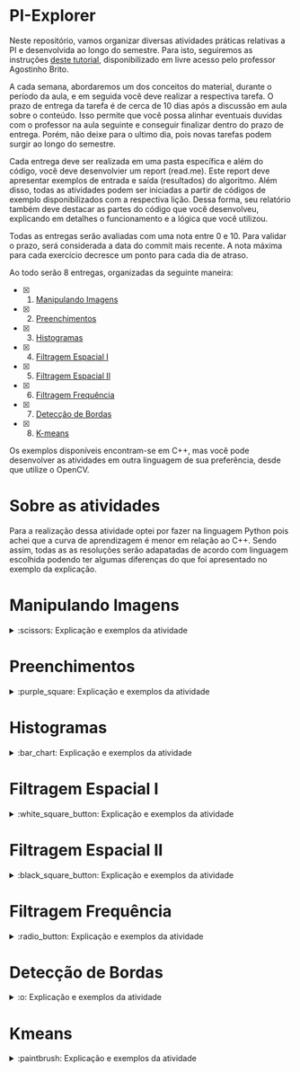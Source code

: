 # PI-Explorer

Neste repositório, vamos organizar diversas atividades práticas relativas a PI e desenvolvida ao longo do semestre. Para isto, seguiremos as instruções [deste tutorial](https://agostinhobritojr.github.io/tutorial/pdi/), disponibilizado em livre acesso pelo professor Agostinho Brito.

A cada semana, abordaremos um dos conceitos do material,  durante o período da aula, e em seguida você deve realizar a respectiva tarefa. O prazo de entrega da tarefa é de cerca de 10 dias após a discussão em aula sobre o conteúdo. Isso permite que você possa alinhar eventuais duvidas com o professor na aula seguinte e conseguir finalizar dentro do prazo de entrega. Porém, não deixe para o ultimo dia, pois novas tarefas podem surgir ao longo do semestre.

Cada entrega deve ser realizada em uma pasta específica e além do código, você deve desenvolvier um report (read.me). Este report deve apresentar exemplos de entrada e saída (resultados) do algoritmo. Além disso, todas as atividades podem ser iniciadas a partir de códigos de exemplo disponibilizados com a respectiva lição. Dessa forma, seu relatório também deve destacar as partes do código que você desenvolveu, explicando em detalhes o funcionamento e a lógica que você utilizou.

Todas as entregas serão avaliadas com uma nota entre 0 e 10. Para validar o prazo, será considerada a data do commit mais recente. A nota máxima para cada exercício decresce um ponto para cada dia de atraso.

Ao todo serão 8 entregas, organizadas da seguinte maneira:

- [x] 1. [Manipulando Imagens](#manipulando-imagens)
- [x] 2. [Preenchimentos](#preenchimentos)
- [x] 3. [Histogramas](#histogramas)
- [x] 4. [Filtragem Espacial I](#filtragem-espacial-i)
- [x] 5. [Filtragem Espacial II](#filtragem-espacial-ii)
- [x] 6. [Filtragem Frequência](#filtragem-frequência)
- [x] 7. [Detecção de Bordas](#detecção-de-bordas)
- [x] 8. [K-means](#kmeans)

Os exemplos disponíveis encontram-se em C++, mas você pode desenvolver as atividades em outra linguagem de sua preferência, desde que utilize o OpenCV. 

# Sobre as atividades
Para a realização dessa atividade optei por fazer na linguagem Python pois achei que a curva de aprendizagem é menor em relação ao C++. Sendo assim, todas as as resoluções serão adapatadas de acordo com  linguagem escolhida podendo ter algumas diferenças do que foi apresentado no exemplo da explicação.

Manipulando Imagens
=================

<details>
  <summary>:scissors: Explicação e exemplos da atividade</summary><br />  
  
  Nessa atividade, há três exercícios: <b>pixels</b>, <b>regions</b> e <b>changeregions</b>
  
  1. No [Exemplo Pixels](ManipulandoImagens/pixels.py) é a atividade exemplo para aprender como resolver a atividade, alguns comandos foram adaptados de acordo com a linguagem Python.

  ---
  
  2. No [Exerecício de Regiões](ManipulandoImagens/regions.py) nesse exercício utilizei uma imagem pessoal da minha gata Haru, mas a imagem era muito grande, então criei a função `reduzir_imagem` apenas para reduzir o tamanho da imagem apresentada para poder ser visualizado. Tornando assim a imagem de tamanho **300X400**.

  ```bash
  def reduzir_imagem(imagem):
    porcetagem_escala = 10
    largura = int(imagem.shape[1] * porcetagem_escala / 100)
    altura = int(imagem.shape[0] * porcetagem_escala / 100)
    dimensao_imagem = (largura, altura)
    return cv.resize(imagem, dimensao_imagem, interpolation = cv.INTER_AREA)
  ```
  
  Para deixar a imagem negativa foi usado:
  ```bash
  255 - imagem_reduzida[p1_c:p1_a,p2_c:p2_a]
  ```

  E colocado na matiz do pyhton:
  ```bash
  imagem_reduzida[p1_c:p1_a,p2_c:p2_a]
  ```

  ### Exemplos de utilização

  Para testar o programa é só editar os paramêtros. Então P1 é composto por p1i e p1j, assim como P2 é composto por p2i e p2j, sendo implementados assim: regions(p1i,p1j, p2i,p2j)

  - Exemplo 1:
  ```bash
    regions(40,301,150,250)
  ```
  Saída:
  
  ![](Resources/Examples1/1.PNG)

  - Exemplo 2:
  ```bash
    regions(60,350,50,200)
  ```  
  Saída:
  
  ![](Resources/Examples1/2.PNG)

  - Exemplo 3:
  ```bash
    regions(105,200,80,130)
  ```  
  Saída:
  
  ![](Resources/Examples1/3.PNG)

  Basta tirar o comentário e comentar o próximo utilizando #
  ```bash
  regions(40,301,150,250) //Esse roda
  # regions(60,350,50,200) //Esse não
  ```
  ---
  
  3 - No [Exerecício de Troca de Regiões](ManipulandoImagens/changeregions.py)
  
   Primeiro verifica utiliza o `.shape` que permite pegar o tamnho da imagem inserida:
  
   ```bash
    (altura, largura) = imagem.shape[:2] # Como essa função pega 3 paramêtros e só utilizo os dois priemiros coloco [:2]
   ```
   <br/>
  
   Divido o valor da largura e altura pela metade para pegar um fatia da imagem:
  
   ```bash
    (p1m, p2m) = (largura // 2, altura // 2)
   ```
  
   Uso o `.copy()` para fazer uma cópia da imagem original
  
   ```bash
    imagem_1 = imagem.copy()
    imagem_2 = imagem.copy()
   ```
   ### Etapas de monstagem da imagem

   Posiciono dentro da imagem real a imagem cortada deixando na posição que deve ficar:

   ```bash
    imagem_1[:p1m,:p2m] = imagem[p1m:,p1m:]
   ```

   A `imagem_1` a saída mostra o primeiro quadrado da imagem cortada.

   ```bash
    cv.imshow("Trocar de Posicao a Imagem", imagem_1)
   ```
   Saída:
  
   ![](Resources/Examples1/4.PNG)

   Depois faz uma cópia dessa imagem e posiciona o próximo quadrado cortado ao lado, formando a parte de cima da imagem.

   ```bash
    imagem_top = imagem_1.copy()
    imagem_top[:p2m,p1m:] = imagem[p2m:,:p1m]
   ``` 
  A `imagem_top` formou a parte de cima com os dois recortes na posição certa.
  Com esse comando abaixo pode-se ver a imagem de saida:

  ```bash
    cv.imshow("Trocar de Posicao a Imagem", imagem_top)
  ```
  Saída:
  
  ![](Resources/Examples1/akali_cortada_top.PNG)

  Para a próxima etapa fiz uma cópia da imagem pronta da parte de cima e uni com a imagem recortada do lado esquerdo montando uma imagem com 3 quadrados nas suas respectivas posições.

  ```bash
    imagem_tres_quadros = imagem_top.copy()
    imagem_tres_quadros[p2m:,:p1m] = imagem[:p2m,p1m:]
  ```
  
  Se colocar para imprimir o `imagem_tres_quadros` monta a imagem dos 3 quadrados em suas devidas posições.
 
  ```bash
    cv.imshow("Trocar de Posicao a Imagem", imagem_tres_quadros)
  ```
  Saída:
  
  ![](Resources/Examples1/akali_cortada_tres_parte.PNG)

  Para finalizar e apresentar a imagem correta copiei a imagem com os 3 quadrados e adicionei o último quadrado na imagem.

  ### Exemplo de utilização

  - Exemplo:
  Para apresentar a imagem correta toda recortada e seus quadrados nas respoectrivas posições utiliza-se esse comando.
 
  ```bash
    cv.imshow("Trocar de Posicao a Imagem", imagem_complete)
  ```
  Saída:
  
  ![](Resources/Examples1/akali_cortada_completa.PNG)
</details>

Preenchimentos
=================

<details>
  <summary>:purple_square: Explicação e exemplos da atividade</summary><br />  
  
  Nessa atividade, há três exercícios: <b>labeling</b>, <b>labeling_ex1</b> e <b>labeling_ex2</b>
  
  1. No [Exemplo de Preenchimento](Preenchimentos/labeling.py) é a atividade exemplo para aprender como resolver a atividade, alguns comandos foram adaptados de acordo com a linguagem Python.

   Para converter as cores da imagem utilizei o `cvtColor` e para definir os tons de cinza adicionei a propriedade de cor `cv.COLOR_BGR2GRAY`:

   ```bash
    imagem = cv.cvtColor(imagem, cv.COLOR_BGR2GRAY)
   ```

   Usei o `.shape` para pegar o tamanho da imagem em largura e altura:

   ```bash
     (width, height) = imagem.shape[:2]
   ```
  
   Criei um contador de número de objetos e iniciei zerado:
  
   ```bash
     nobjetos = 0
   ```
    
   Para usar o `floodFill` necessita criar uma máscara da imagem, que é definida nessa linha:
  
   ```bash
     mascara = np.zeros((height + 2, width + 2), np.uint8)
   ```
  
   Para poder identificar quantos pixels são claros (pixel de cor 255) criei uma recursividade que utiliza o tamanho da imagem para identificar a quantidade de pixels e toda vez que encontrar um pixel da cor 255 adiciona no contador que encontrou um objeto novo e no `floodFill` vai rotulando os objetos da imagem:

  ```bash
    for i in range(0, height):
      for j in range(0, width):
        if imagem[i,j] == 255:
          #achou um objeto
          nobjetos = nobjetos + 1

          # preenche o objeto com o contador
          cv.floodFill(imagem, mascara, (j,i), nobjetos)
   ```

   Utilizei o `equalizeHist` na imagem para melhorar a identificação da rotulação:
  
   ```bash
     realce = cv.equalizeHist(imagem)
   ```
   Se executar o comando abaixo pode-se ver a imagem normal em tons de cinza e a imagem com realce para identificar a rotulação:
  
   ```bash
     cv.imshow('Imagem', imagem)
     cv.imshow('Realce', realce)
   ```

   Saída:
    
   ![](Resources/Examples2/atividade%201%20%20-%202.PNG)
  
   Ao finalizar grava a imagem nova rotulada:
  
   ```bash
     cv.imwrite("labeling.png", imagem)
   ```  
  
   Saída:

   ![](labeling.png)
  
  ---
  
   2. No [Atividade de Preenchimento 1](Preenchimentos/labeling_ex1.py) é para limitar se uma imagem tem mais de 255 objetos, pois torna o processo de rotulação mais lento.

   Para resolver esse problema utilizei o contador de objetos e limitei em um if se o número for menor ou igual a 255 aceita fazer a rotulação se não adiciona `True` na flag `erro`:
   
   ```bash
     for i in range(0, height):
      for j in range(0, width):
        if imagem[i,j] == 255:
          #achou um objeto
          nobjetos = nobjetos + 1

          if nobjetos <= 255:
            # preenche o objeto com o contador
            cv.floodFill(imagem, mascara, (j,i), nobjetos)
          else:  
            erro = True
   ```
   
   Então se a imagem tiver mais que 255 objetos aparece um erro no console, se não aparece a nova imagem rotulada:

   ```bash
     if erro is not True:
       print('width: ', width)
       print('height: ', height)

       # Numero de objetos está errado. Conta pixels 255 e não as bolhas em si
       print('Total de bolhas: ', nobjetos)

       realce = cv.equalizeHist(imagem)
       cv.imshow('Imagem', imagem)
       cv.imshow('Realce', realce)
                            
       #Salva imagem                     
       cv.imwrite("doble_labeling.png", imagem)
     else:
       print('Imagem possui mais de 255 objetos, dificulta a rotulacao. Por favor selecione outra imagem com menos objetos.')
   ```
   Se o número de objetos é MAIOR que 255.

   Saída:

   ![](Resources/Examples2/atividade%201.PNG)
                            
   Se o número de objetos é MENOR que 255, salva imagem como `doble_labeling.png`.                            
   Saída:

   ![](doble_labeling.png)       
                            
   ---
   
   3. No [Atividade de Preenchimento 2](Preenchimentos/labeling_ex2.py) é aprimorar o algoritmo de contagem apresentado para:
      3.1. Identificar regiões com ou sem buracos internos que existam na cena;
      3.2. Assumir que objetos com mais de um buraco podem existir;
      3.3. Inclua suporte no algoritmo para não contar bolhas que tocam as bordas da imagem;
      3.4. Não se pode presumir, a priori, que elas tenham buracos ou não.

   Para o item 3.1 peguei o inverso da cor:
   
   ```bash
     #inverso da cor
     imagem = 255 - imagem
   ```
   Saída:
                            
   ![](Resources/Examples2/Imagem%20com%20cor%20invertida.PNG)   
   
   Defini que tudo que fosse fundo mudasse para preto, deixando apenas os buracos brancos de dentro das bolhas:
   
   ```bash
     for i in range(0, height):
        for j in range(0, width):
          if any(imagem[i,j] == [255,255,255]):
            #achou um objeto
            nobjetos = nobjetos + 1

            # preenche o objeto com o contador
            cv.floodFill(imagem, mascara, (0,0), nobjetos)
   ```
   Saída:
    
   ![](Resources/Examples2/atividade%202.PNG)  
   
</details>

Histogramas
=================
  
<details>
  <summary>:bar_chart: Explicação e exemplos da atividade</summary><br/>
  
  Nessa atividade, há três exercícios: <b>histogram</b>, <b>equalize</b> e <b>motiondetector</b><br/>
  
  1. No [Histograma](Histogramas/histogram.py) é uma atividade exemplo para capturar uma imagem colorida pela camera e convertendo identificando o RGB e fazer um histograma de cada cor.
  
  
  O `nbins` é o tamanho do vetor do histograma no caso defini como 128 para ter uma visualização melhor do histograma. O `histRange` colocasse o valor máximo e mínimo de faixa de cor que vai usar, no caso vai de 0 (zero) até 255.
  
  ```bash
    nbins = 128
    histRange = [0, 255]
  ```
  
  Abre uma conexão com a câmera da posição 0 e verifica se está vindo imagem, caso não venha aparece um retorno no console e sai do programa.

  ```bash
    cap = cv2.VideoCapture(0)

    if not cap.isOpened():
      print("camera indisponiveis")
      return
  ```
  Definir o tamanho da imagem capturada pela câmera com as propridades do OpenCV: `cv2.CAP_PROP_FRAME_WIDTH` e `cv2.CAP_PROP_FRAME_HEIGHT`, no caso largura é 640 e a altura 480
  
  ```bash
    cap.set(cv2.CAP_PROP_FRAME_WIDTH, 640)
    cap.set(cv2.CAP_PROP_FRAME_HEIGHT, 480)
    width = cap.get(cv2.CAP_PROP_FRAME_WIDTH)
    height = cap.get(cv2.CAP_PROP_FRAME_HEIGHT)
  ```
  Abaixo como se defini o tamanho dos histogramas para cada cnal de cor, como se usa o `np.zero` defini-se a tipagem dos dados para pegar 8bits.
  
  ```bash
    histImgR = np.zeros((histh, histw, 3), dtype="uint8")
    histImgG = np.zeros((histh, histw, 3), dtype="uint8")
    histImgB = np.zeros((histh, histw, 3), dtype="uint8")
  ```
  
  Enquanto tiver captando imagem a cada frame lido `ret, frame = cap.read()` é separado em planos para serem analisados e gerado um histograma de cor daquela imagem captada, para isso se utiliza o `.split` para melhor separação das cores detectadas na captura. E passado os valores calculados de cada cor RGB para o `.calcHist` do OpenCV para gerar um histograma ainda não normalizado.
  
  ```bash
    while(True):
    ret, frame = cap.read()

    planes = cv2.split(frame)

    histR = cv2.calcHist(planes[0], [1], None, [nbins], histRange)
    histG = cv2.calcHist(planes[1], [1], None, [nbins], histRange)
    histB = cv2.calcHist(planes[2], [1], None, [nbins], histRange)
  ```
  
  A cada histograma é normalizado uma faixa de valores de zero até a quantidade máxima de linhas das imagens analisadas para pegar os pontos do menor ao maior daquela faixa de cor. Assim poder desenhar no histograma esses dados encontrados.
  
  ```bash
    cv2.normalize(histR, histR, 0, histImgR.shape[1], cv2.NORM_MINMAX, -1)
    cv2.normalize(histG, histG, 0, histImgG.shape[1], cv2.NORM_MINMAX, -1)
    cv2.normalize(histB, histB, 0, histImgB.shape[1], cv2.NORM_MINMAX, -1)
  ```
  
  Depois de normalizado para desenhar o histograma usamos uma função do OpenCV `.line` que desenha as linhas do histograma, faz uma cópia dessa informação dentro da imagem com o `.copy`, como não consegui colcoar dentro da imagem usei o `.rectangle` para desenhar um retangulo com a informação do histograma em três janelas diferentes.
  
  ```bash
    histImgR = np.zeros((histh, histw, 3), dtype="uint8")
    histImgG = np.zeros((histh, histw, 3), dtype="uint8")
    histImgB = np.zeros((histh, histw, 3), dtype="uint8")

    for i in range(nbins):
      cv2.line(histImgR, (i, histh),
               (i, histh - round(histR[i][0])), [0, 0, 255], 1, 8, 0)
      cv2.line(histImgG, (i, histh),
               (i,  histh - round(histG[i][0])), [0, 255, 0], 1, 8, 0)
      cv2.line(histImgB, (i, histh),
               (i,  histh - round(histB[i][0])), [255, 0, 0], 1, 8, 0)

    imgR = histImgR.copy()
    imgG = histImgG.copy()
    imgB = histImgB.copy()

    cv2.rectangle(imgR, (0, 0), (nbins, histh),  [0, 0, 255])
    cv2.rectangle(imgG, (0, histh), (nbins, histh),  [0, 255, 0])
    cv2.rectangle(imgB, (0, 2*histh), (nbins, histh),  [255, 0, 0])

    cv2.imshow('Hist. Verm.', imgR)
    cv2.imshow('Hist. Verde', imgG)
    cv2.imshow('Hist. Azul', imgB)
    cv2.imshow('Imagem', frame)
  ```
  Abaixo o retorno de como ficou a imagem capturada pela câmera e seus histogramas.
  
  Saída:
    
   ![](Resources/histogram_examples/exemplo%201.PNG)
  
    
   ![](Resources/histogram_examples/exemplo%202.PNG)

  ---
  
  2. No [Equalizador](Histogramas/equalize.py) se converte para tons de cinza a imagem e demonstra a imagem obtida pela camera e a imagem equalizada com os seus devidos equalizadores.
  
  Para essa atividade a parte inicial foi utilizado a anterior. Então, defnição do tamanho de vetor, range utilizado, captura de imgem, tamanho da imagem capturada, looping enquanto o programa roda permanece o mesmo.

  O que muda como é analisada as imagens capturadas. O frame analisado transformei para escala de cinza `cv2.COLOR_BGR2GRAY`.

  ```bash
    _, frame = cap.read()
    frame = cv2.cvtColor(frame, cv2.COLOR_BGR2GRAY)
  ```
  
   Com imagem capturada gerei uma equalização dela atrovés do `.equalizeHist` do próprio OpenCV, depois gerei histograma `imgFrame` para imagem normal `frame` e um histograma para imagem equalizada `img` e presentei a imagem tmbém equalizada `equalizedFrame`.
  
  ```bash
    equalizedFrame = cv2.equalizeHist(frame)

    equalizedHist = cv2.calcHist(equalizedFrame, [0], None, [nbins], histRange)
    frameHist = cv2.calcHist(frame, [0], None, [nbins], histRange)

    histImg = np.zeros((histh, histw), dtype="uint8")
    histFrame = np.zeros((histh, histw), dtype="uint8")

    cv2.normalize(equalizedHist, equalizedHist, 0,
                  histImg.shape[1], cv2.NORM_MINMAX, -1)
    cv2.normalize(frameHist, frameHist, 0,
                  histFrame.shape[1], cv2.NORM_MINMAX, -1)

    for i in range(nbins):
      cv2.line(histImg, (i, histh),
               (i, histh - round(equalizedHist[i][0])), [255], 1, 8, 0)
      cv2.line(histFrame, (i, histh),
               (i, histh - round(frameHist[i][0])), [255], 1, 8, 0)

    img = histImg.copy()
    imgFrame = histFrame.copy()

    cv2.rectangle(img, (0, 0), (nbins, histh), [0])
    cv2.rectangle(imgFrame, (0, 0), (nbins, histh), [0])

    cv2.imshow('equalizedHist', img)
    cv2.imshow('equalized', equalizedFrame)

    cv2.imshow('frameHist', imgFrame)
    cv2.imshow('frame', frame)
  ```
  Ao final apresentei a esquerda a imagem normal capturada e a direita imagem após a equalização com os seus devidos histogramas no retangulo a direita acima de cada uma delas.
  
  Saída:
    
   ![](Resources/histogram_examples/equalized_example.PNG)
  
  ---
  
  3. No [Detector de Movimento](Histogramas/motiondetector.py) continua calculando o histograma da imagem, no caso deixei a imagem em tons de cinza, e comparando com o último histograma calculado  Quando o calculo tem diferença entre um limiar pré-estabelecido, ative um alarme, no caso é uma frase no console `ALERTA: MOVIMENTO DETECTADO!`.
  
  As declarções iniciais são iguais as outras atividades e a imagem capturada converto para tons de cinza:
 
  ```bash
    nbins = 128
    histRange = [0, 255]

    cap = cv2.VideoCapture(0)

    if not cap.isOpened():
      print("Could not open video device")
      return

    cap.set(cv2.CAP_PROP_FRAME_WIDTH, 640)
    cap.set(cv2.CAP_PROP_FRAME_HEIGHT, 480)
    width = cap.get(cv2.CAP_PROP_FRAME_WIDTH)
    height = cap.get(cv2.CAP_PROP_FRAME_HEIGHT)

    print(f"largura = {width}")
    print(f"altura = {height}")

    histw = nbins
    histh = nbins // 2

    old_frame = cv2.cvtColor(cap.read()[1], cv2.COLOR_BGR2GRAY)
  ```
  O limite definido foi de 1000. E a partir da primeira interação entra no looping. Calcula o histograma do frame atual(`current_frameHist`) e do antigo (`old_frameHist`).
Para comparar os histogramas foi usado uma função própria do OpenCV o `.compareHist` usando o calculo de Kullback-Leibler `cv2.HISTCMP_KL_DIV` que fica registrado na variável `result`.
  
  ```bash
  max_difference = 1000
  old_result = None

  first_iteration = True

  while(True):
    current_frame = cv2.cvtColor(cap.read()[1], cv2.COLOR_BGR2GRAY)

    current_frameHist = cv2.calcHist(current_frame, [0], None, [nbins], histRange)
    old_frameHist = cv2.calcHist(old_frame, [0], None, [nbins], histRange)

    result = cv2.compareHist(current_frameHist, old_frameHist, cv2.HISTCMP_KL_DIV)
  ```
  
  Enquanto o `old_result` não existir mantem o mesmo valor que tiver em `result`. Para calcular a diferença (`difference`) usa a função do python `abs` para nunca ter valores negativos e voltar tipo número. Se a diferença for maior que o limite definido aparecer um alerta no console de movimento detectado e apresenta o vídeo da captura da câmera.
 
  ```bash
    if not old_result:
      old_result = result

    difference = abs(result - old_result)

    if difference > max_difference:
      print(f"movement detected: {result} - difference: {difference} - max_difference: {max_difference}")
      print(f"ALERTA: MOVIMENTO DETECTADO!")

    cv2.imshow('frame', current_frame)

    if cv2.waitKey(1) & 0xFF == ord('q'):
      break

    old_frame = current_frame
    old_result = result
  ```
  
  Quando o objeto se mexe, no console apresenta que deu diferença e aparece o alerta de movimento.
  
  Saída:
    
   ![](Resources/histogram_examples/Exemplo_movimento.gif)
  
  
   ![](Resources/histogram_examples/motiondetector.PNG)
  
   [Video MP4 do programa rodando](Resources/histogram_examples/Exemplo_movimento.mp4)
  
</details>

Filtragem Espacial I
=================
  
<details>
<summary> :white_square_button: Explicação e exemplos da atividade</summary>
  
  1. No [Filtragem Espacial I](FiltragemEspacial1/filtragemespacial.py) adiciona filtros sobre a imagem capturada, sendo eles: *media, gauss, horizontl, vertical, laplacian*.
  Esses filtros já vem definidos em variáveis de mesmo.
  
  ```bash
    def main():
      media = [0.1111, 0.1111, 0.1111, 0.1111, 0.1111, 0.1111, 0.1111, 0.1111, 0.1111]
      gauss = [0.0625, 0.125,  0.0625, 0.125, 0.25, 0.125,  0.0625, 0.125,  0.0625]
      horizontal = [-1, 0, 1, -2, 0, 2, -1, 0, 1]
      vertical = [-1, -2, -1, 0, 0, 0, 1, 2, 1]
      laplacian = [0, -1, 0, -1, 4, -1, 0, -1, 0]
      boost = [0, -1, 0, -1, 5.2, -1, 0, -1, 0]
      frameFiltered = np.zeros((3, 3))
      result = np.zeros((3, 3))
  ```
  
  Após definição desses filtros, abre a conexão com a câmera, testa se funcionou, defini o tamanho da captura. Uma máscara é criada com os parâmetros definidos para o array de `media` com formato 3 por 3. Definimos o `absolute` como `True` para ser usado em um dos filtros. Se a captura está funcionando entra no looping.
  
   ```bash
    cap = cv2.VideoCapture(0)

    if not cap.isOpened():
      print("Could not open video device")
      return

    cap.set(cv2.CAP_PROP_FRAME_WIDTH, 640)
    cap.set(cv2.CAP_PROP_FRAME_HEIGHT, 480)

    mask = np.reshape(media, (3, 3))

    absolute = True

    while(True):
 ```

Dentro do while pega o frame da captura e transforma para tons de cinza. Mostra uma tela da imagem capturada original, usa a mesma captura que está `framegray` uso o `.flip` para inverter a imagem, transformamos para 32 bits em float com `.float32` do Python na variável `frame32f`. Na variável `frameFiltered` utilizei um método do OpenCV chamado `.filter2D` que faz com que a imagem que está sendo usada passe para kernel e crie um filtro linear sobre ela, interpolando valores de pixels discrepantes de acordo com o modo de borda especificado.
  
 ```bash
    while(True):
      ret, frame = cap.read()

      framegray = cv2.cvtColor(frame, cv2.COLOR_BGR2GRAY)

      cv2.imshow("original", framegray)

      framegray = cv2.flip(framegray, 1)

      frame32f = np.float32(framegray)
      frameFiltered = cv2.filter2D(frame32f, cv2.CV_32F, mask, anchor=(1, 1), delta=0)
  ```
  Se o `absolute` for verdadeiro converto o valor do `frameFiltered` com o `.abs` do np para converter os valores em positivos. O `result` recebe os valores de `frameFiltered` limitados a 8bits com o `.unit8` que vai até 255 máximo. E apresento o retorno de result.
  
  ```bash
      if absolute:
        frameFiltered = np.abs(frameFiltered)

      result = np.uint8(frameFiltered)

      cv2.imshow("filtroespacial", result)

  ```
  Na tela de nome `filtroespacial` conforme a tecla que aperta apresenta um filtro sobre a imagem capturada: * a = absolute, m = mask, g = gauss, h = horizontal, v = vertical, l = laplacian e b = boost *.
  
  ```bash
      key = cv2.waitKey(10)

      if key != -1:
        key = chr(key)

      if key == '\x1b':
        break

      if key == 'a':
        absolute = not absolute
      elif key == 'm':
        mask = np.reshape(media, (3, 3))
        print(mask)
      elif key == 'g':
        mask = np.reshape(gauss, (3, 3))
        print(mask)
      elif key == 'h':
        mask = np.reshape(horizontal, (3, 3))
        print(mask)
      elif key == 'v':
        mask = np.reshape(vertical, (3, 3))
        print(mask)
      elif key == 'l':
        mask = np.reshape(laplacian, (3, 3))
        print(mask)
      elif key == 'b':
        mask = np.reshape(boost, (3, 3))
        print(mask)

      if cv2.waitKey(1) & 0xFF == ord('q'):
        break 

    cv2.waitKey()
  ```
  
  Retorno da imagem **gauss**.
  
  Saída:
    
   ![](Resources/filtragem_espacial_i_examples/1.PNG)
  
  Retorno do Filtro **absolute**.
  
  Saída:
  
   ![](Resources/filtragem_espacial_i_examples/a.PNG)
  
  Retorno do Filtro **boost**.
  Saída:
  
   ![](Resources/filtragem_espacial_i_examples/b.PNG)
  
  Retorno do Filtro horizontal.
  
  Saída:
  
   ![](Resources/filtragem_espacial_i_examples/h.PNG)
  
  Retorno do Filtro **laplacian**.
  
  Saída:
  
   ![](Resources/filtragem_espacial_i_examples/l.PNG)
  
  Retorno do Filtro **mask**.
  
  Saída:
  
   ![](Resources/filtragem_espacial_i_examples/m.PNG)
  
  Retorno do Filtro **vertical**.
  
  Saída:
  
   ![](Resources/filtragem_espacial_i_examples/v.PNG)
 
  
  ---
  
  2. No [Laplaciano do gaussiano](FiltragemEspacial1/laplgauss.py) tem que se adicionar mais um efeito misturando dois dos calculos em um mesmo filtro, sendo os calculos:  *laplaciano do gaussian de imagem capturada*.
  
  Foi realizado uma concatenação dos dois calculos, fazendo o laplaciano sobre gauss, usando o `.concatenate` do próprio np. O usuário que clicar: *t = laplaciano do gaussian*. 
  
  ```bash
    elif key == 't':
      mask = np.float32(np.concatenate((np.reshape(gauss, (3, 3)), np.reshape(laplacian, (3, 3)))))
      print(mask)
  ```
  
  Foi usado outro objeto par visualizar melhor o novo filtro combinado.

  Saída:
    
  ![](Resources/filtragem_espacial_i_examples/t.PNG)
  
  Se compararmos os filtros separados:
  
   Retorno da imagem **gauss**.
  
  Saída:
    
  ![](Resources/filtragem_espacial_i_examples/1.PNG)

  Retorno do Filtro **laplacian**.
  
  Saída:
  
  ![](Resources/filtragem_espacial_i_examples/l.PNG)
  

O novo filtro ele pega bordas da imagem e o lapaciano trata pontos dessas bordas para melhor visualização. Pondendo visualizar os constornos dos objetos dentro da imagem.

   Saída:
    
   ![](Resources/filtragem_espacial_i_examples/t.PNG)
  
</details>
  
Filtragem Espacial II
=================
  
<details>
<summary>:black_square_button: Explicação e exemplos da atividade</summary>

Nessa atividade, há três exercícios: <b>addweighted</b>, <b>tiltshift</b> e <b>tiltshiftvideo</b><br/>
  
  1. No [Add Weighted](FiltragemEspacial2/addweighted.py) é uma atividade exemplo de Addweighted que é um combinação linear de duas imagens f0(x,y) e f1(x,y) (plano do foco da imagem). O programa abaixo fará o calculo da combinação linear fornecendo duas saídas. Para o controle de Alpha que é o blend usa-se o `addWeighted` do próprio OpenCV para fazer o cálculo linear que dá o efeito de sobreposição com desfoque e para o Scanline no controle de line define-se o tamanho limiteda imagem sobreposta até que posição dá para aumentar e diminuir.
  
```bash
  image1 = cv2.imread("Resources/blend1.jpg")
  image2 = cv2.imread("Resources/blend2.jpg")
  imageTop = image2.copy()

  if type(image1).__module__ != "numpy":
      print("Arquivo não encontrado")

  if type(image2).__module__ != "numpy":
      print("Arquivo não encontrado")

  alfa = 0.0
  alfa_slider = 0
  alfa_slider_max = 100
  top_slider = 0
  top_slider_max = 100
  TrackbarName = ''


  def on_trackbar_blend(param):
      global alfa_slider
      global alfa

      alfa_slider = param
      alfa = alfa_slider/alfa_slider_max
      blended = cv2.addWeighted(image1, 1-alfa, imageTop, alfa, 0.0)
      cv2.imshow("addweighted", blended)


  def on_trackbar_line(top_slider):
      global imageTop

      imageTop = image1.copy()
      limit = top_slider*255//100
      if limit > 0:
          imageTop[:limit] = image2[:limit]
          cv2.imshow("addweighted", imageTop)

      on_trackbar_blend(alfa_slider)


  def main():
      cv2.namedWindow("addweighted", 1)

      TrackbarName = "Alpha x {0}".format(alfa_slider_max)
      cv2.createTrackbar(TrackbarName, "addweighted", alfa_slider,
                         alfa_slider_max, lambda x: on_trackbar_blend(x))
      on_trackbar_blend(alfa_slider)

      TrackbarName = "Scanline x {0}".format(top_slider_max)
      cv2.createTrackbar(TrackbarName, "addweighted", top_slider,
                         top_slider_max, lambda x: on_trackbar_line(x))
      on_trackbar_line(top_slider)

      cv2.waitKey()
```
    O resultado da combinação vai gerar uma janela com duas barras de controle `on_trackbar_blend` e `on_trackbar_line`, sendo uma para regular o valor alpha que altera o distânciamento do foco da imagem da sua projeção e o outro controle é a região a ser copiada da entrada da composição com o objetivo de não alterar a região central para que o efeito til-shift funcione posteriormente. Esse resultado pode ser visualizado pelas imagens abaixo.
  
   Saída:

  <table align="center">
    <tr>
      <td align="center"><img src="Resources/filtragel_espacial_ii_examples/addweighted.PNG"></td>
      <td align="center"><img src="Resources/filtragel_espacial_ii_examples/addweighted1.PNG"></td>      
      <td align="center"><img src="Resources/filtragel_espacial_ii_examples/addweighted2.PNG"></td>
      <td align="center"><img src="Resources/filtragel_espacial_ii_examples/addweighted3.PNG"></td>
    </tr>
  </table>
  
  Pode-se observar a cópia da imagem mantendo a região central e uma imagem sobreposta com uma função filtrada com as bordas borradas por um filtro da média.
  
  2. No [Tiltshift](FiltragemEspacial2/tiltshift.py) é uma atividade exemplo da simulação da técnica fotográfica tilt-shift, que usa deslocamento e rotações para o efeito de desfoque seletivo da região. No caso podendo controlar a região de desfoque pelo `Gauss` definir a área do a ser defocada pelos controles superior `top` e inferior `bottom` como também podendo suavizar o limite da área borrada com o controle de `Decay`.
    
    A diferença dessa resolução para a anterior que para o desfoque utiliza-se a `GaussianBlur` do openCV, que utiliza a fórmula de Gauss pegando o tamanho da imagem e as direções de desvio definidas para aumentar ou diminuir o ruido da image. Já a suavização de bordas é usado o valor de `decay_bar_slider` como divisor nos tamnhos passados par o calculo de Alpha.
  
    ```bash

      def tiltshift():
        global image
        global top_limit
        global bottom_limit

        top_limit = top_bar_slider*255//100
        image[top_limit:] = original_image[top_limit:]

        if top_limit > 0:
            image[:top_limit] = cv2.GaussianBlur(
                original_image[:top_limit], (gauss_bar_slider, gauss_bar_slider), 0)

        bottom_limit = 255 - (bottom_bar_slider*255//100) + 1

        if bottom_limit == 256:
            bottom_limit = bottom_limit - 1

        if bottom_limit > 0:
            image[bottom_limit:] = cv2.GaussianBlur(
                original_image[bottom_limit:], (gauss_bar_slider, gauss_bar_slider), 0)

        x = np.arange(image.shape[0], dtype=np.float32)

        alpha_x = (np.tanh((x - top_limit) / decay_bar_slider) -
                   np.tanh((x - bottom_limit) / decay_bar_slider)) / 2

        mask = np.repeat(alpha_x, image.shape[1]).reshape(image.shape[:2])

        blur = cv2.GaussianBlur(
            image, (gauss_bar_slider * 2 + 1, gauss_bar_slider * 2 + 1), 0)

        mask = cv2.cvtColor(mask, cv2.COLOR_GRAY2BGR)

        image[:top_limit] = original_image[:top_limit]
        image[bottom_limit:] = original_image[bottom_limit:]

        result = cv2.convertScaleAbs(image * mask + blur * (1 - mask))

        cv2.imshow("main", result)


    def on_top_bar_slide(value):
        global top_bar_slider

        top_bar_slider = value
        tiltshift()


    def on_bottom_bar_slide(value):
        global bottom_bar_slider

        bottom_bar_slider = value
        tiltshift()


    def on_gauss_bar_slider(value):
        global gauss_bar_slider

        if value % 2 == 0:
            value = value + 1

        if value == 0:
            value = 1

        gauss_bar_slider = value
        tiltshift()


    def on_decay_bar_slider(value):
        global decay_bar_slider

        if value % 2 == 0:
            value = value + 1

        decay_bar_slider = value
        tiltshift()


    def main():
        cv2.namedWindow("main", 1)

        cv2.createTrackbar("Top x {0}".format(top_bar_slider_max), "main", top_bar_slider,
                           top_bar_slider_max, on_top_bar_slide)
        cv2.createTrackbar("Bottom x {0}".format(bottom_bar_slider_max), "main", bottom_bar_slider,
                           bottom_bar_slider_max, on_bottom_bar_slide)
        cv2.createTrackbar("Gauss x {0}".format(gauss_bar_slider_max), "main", gauss_bar_slider,
                           gauss_bar_slider_max, on_gauss_bar_slider)
        cv2.createTrackbar("Decay x {0}".format(decay_bar_slider_max), "main", decay_bar_slider,
                           decay_bar_slider_max, on_decay_bar_slider)

        cv2.waitKey()


    if __name__ == '__main__':
        main()
    ```
  
  Após relizado altura que está em foco e regular a intensidade do decaimento da região borrada, apresenta o seguinte resultado:
   Saída: 
    
   <table align="center">
    <tr>
      <td align="center"><img src="Resources/filtragel_espacial_ii_examples/tiltshift.PNG"></td>
      <td align="center"><img src="Resources/filtragel_espacial_ii_examples/tiltshift1.PNG"></td>      
      <td align="center"><img src="Resources/filtragel_espacial_ii_examples/tiltshift2.PNG"></td>
      <td align="center"><img src="Resources/filtragel_espacial_ii_examples/tiltshift3.PNG"></td>
      <td align="center"><img src="Resources/filtragel_espacial_ii_examples/tiltshift4.PNG"></td>
    </tr>
  </table>
  
  3. No [Tiltshift Video](FiltragemEspacial2/tiltshiftvideo.py) é uma atividade exemplo do uso da filtragem de modo bidirecional a partir do dominio da frequência na transformada discreta de Fourier (DFT) aplicado em um vídeo. 

    Para a resolução dessa atividade utiliza quase o mesmo código que o na atividade anterior, mudndo apenas entrada para receber o vídeo e aplicado o efeito no frame capturado do vídeo:
  
  ```bash
     speed = 4
      skip_frame = 0

      while True:
          ret, frame = cap.read()

          if skip_frame == 0:
              result = tiltshift(frame)
              cv2.imshow("main", result)

              skip_frame = (skip_frame + 1) % speed
          else:
              skip_frame = (skip_frame + 1) % speed
  ```

   É gerada uma imagem borrada devido a filtragem das altas frequências numa sequência de vídeo, podendo ser controlada da mesma forma qua a atividade anterior.
  
   Saída:
    
   ![](Resources/filtragel_espacial_ii_examples/tiltshiftvideo.gif)
  
   [Video MP4 do programa rodando](Resources/filtragel_espacial_ii_examples/tiltshiftvideo.mp4)
</details>

Filtragem Frequência
=================
  
<details>
<summary>:radio_button: Explicação e exemplos da atividade</summary>
  
Nessa atividade tem o exercício: <b>dft</b><br/>.
  
  1. No [DFT](FiltragemFrequencia/dft2.py) é ums atividade que utilizando uma imagem em tons de cinza, precisa-se manipular a imagem mal iluminada e ajustar os filtros denominados homórficos para corrigir a iluminação.
  
  O `getOptimalDFTSize` é uma função do OpenCV, que através do tamanho passado identifica qual é o melhor valor de base par ser calculado o DFT, sendo multiplos de 2, 3 e 5. Guardando em variáveis `dft_M` e `dft_N` o tamanho ideal de linhs e colunas.

  ```bash
  def main():
      global dft_M
      global dft_N

      cv2.namedWindow("original", 1)
      cv2.namedWindow("homomorphic", 1)

      dft_M = cv2.getOptimalDFTSize(image.shape[0])
      dft_N = cv2.getOptimalDFTSize(image.shape[1])

      cv2.createTrackbar("Gamma Low", "homomorphic", gamma_low_slider,
                         gamma_low_slider_max, on_gamma_low_slider)
      cv2.createTrackbar("Gamma High", "homomorphic", gamma_high_slider,
                         gamma_high_slider_max, on_gamma_high_slider)
      cv2.createTrackbar("d_zero", "homomorphic", d0_slider,
                         d0_slider_max, on_d0_slider)
      cv2.createTrackbar("c", "homomorphic", c_slider,
                         c_slider_max, on_c_slider)

      homomorphic()

      cv2.waitKey()
  ```
  O `copyMakeBorder` é uma função do OpenCV que defini as bordas da imagem como zeros par ser usado no cálculo do DFT. Contruindo uma matriz de zeros em `zeros`. Calculando a função de tranferência em `complex_image` e gerando uma matriz temporária `tmp` calcula o filtro passa-baixas ideal e á merge na matriz de filtros com a matriz de complexa. Faz o cálculo de DFT com a própria função do OpenCV (`dft`) realiza a troca de quadrantes com `move_dft`. Aplica o filtro de frequenci do OpenCV `mulSpectrums`. Clcula o defete inverso `idft` dos quadrantes trocados. Gerando assim a nova imagem normalizada.

  ```bash
    def homomorphic():
      gl = gamma_low_slider // 100
      gh = gamma_high_slider // 100
      d0 = 25 * d0_slider // 100
      c = c_slider // 100

      cv2.imshow("original", image_gray)

      padded = cv2.copyMakeBorder(image_gray, 0,  dft_M - image.shape[0], 0, dft_N - image.shape[1], cv2.BORDER_CONSTANT)

      zeros = np.float32(np.zeros(padded.shape))

      real_input = np.float32(padded.copy())

      planos = [real_input, zeros]

      complex_image = cv2.merge(planos)

      tmp = np.float32(np.zeros((dft_M, dft_N)))

      complex_image = cv2.dft(complex_image)

      complex_image = move_dft(complex_image)

      for x in range(tmp.shape[0]):
          for y in range(tmp.shape[1]):
              d2 = (x-dft_M//2)*(x-dft_M//2)+(y-dft_N//2)*(y-dft_N//2)

              tmp[x, y] = (gamma_high_slider-gamma_low_slider) * \
                  (1 - math.exp(-(c*d2/(d0*d0)))) + gamma_low_slider

      comps = [tmp, tmp]
      my_filter = cv2.merge(comps)
      complex_image = np.float32(complex_image)
      complex_image = cv2.mulSpectrums(complex_image, my_filter, 0)

      complex_image = move_dft(complex_image)

      complex_image = cv2.idft(complex_image)

      planos = cv2.split(complex_image)

      cv2.normalize(planos[0], planos[0], 0, 1, cv2.NORM_MINMAX)
      cv2.imshow("filtrada", planos[0])

  def move_dft(image):
      cx = image.shape[0] // 2
      cy = image.shape[1] // 2

      A = image[:cx, :cy]
      B = image[:cx, cy:]
      C = image[cx:, :cy]
      D = image[cx:, cy:]

      tmp = A.copy()
      A = D.copy()
      D = tmp.copy()

      tmp = C.copy()
      C = B.copy()
      B = tmp.copy()

      image[:cx, :cy] = A
      image[:cx, cy:] = B
      image[cx:, :cy] = C
      image[cx:, cy:] = D

      return image


  def on_gamma_low_slider(value):
      global gamma_low_slider

      gamma_low_slider = value
      homomorphic()


  def on_gamma_high_slider(value):
      global gamma_high_slider

      gamma_high_slider = value
      homomorphic()


  def on_d0_slider(value):
      global d0_slider

      d0_slider = value
      homomorphic()


  def on_c_slider(value):
      global c_slider

      c_slider = value
      homomorphic()

  ```
  
   Saída:
    
   <table align="center">
    <tr>
      <td align="center"><img src="Resources/filtragem_frequencia/1.PNG"></td>     
    </tr>
    <tr>
      <td align="center"><img src="Resources/filtragem_frequencia/2.PNG"></td>
    </tr>
    <tr>
      <td align="center"><img src="Resources/filtragem_frequencia/3.PNG"></td>
    </tr>
    <tr>
      <td align="center"><img src="Resources/filtragem_frequencia/4.PNG"></td>
    </tr>
    <tr>
      <td align="center"><img src="Resources/filtragem_frequencia/5.PNG"></td>
    </tr>
  </table> 
</details>

Detecção de Bordas
=================
  
<details>
<summary>:o: Explicação e exemplos da atividade</summary>
  
Nessa atividade, há três exercícios: <b>canny</b>, <b>pontilhimo</b> e <b>cannypoints</b><br/>
  
  1. No [Canny](FiltragemEspacial2/canny.py) é uma atividade exemplo que detecta a descontinuidade de um imagem e reproduz uma imagem binária contendo os pontos da bordas obtidos a partir de parâmetros de configuração. Utilizando a função `Canny` do OpenCV que pega imagem passada e seus limites para gerar os caminhos das bordas da imagem passada par a função.

  ```bash
  TOP_SLIDER = 10
  TOP_SLIDER_MAX = 200
  top_bar_slider_inicial = 5
  top_bar_slider = 10
  edges = 0

  caminho = 'Resources/deteccao_de_bordas/shoto-todoroki2.jpg'
  imagem = cv2.imread(caminho, 0)


  def on_trackbar_canny(value):
    global top_bar_slider
    top_bar_slider = value

    if top_bar_slider < TOP_SLIDER:
      top_bar_slider = 10

    edges = cv2.Canny(imagem, top_bar_slider, 3*top_bar_slider) 
    cv2.imshow("Deteccao de Bordas Cannys", edges)


  def main():
    if imagem is not None:
      edges = cv2.Canny(imagem, top_bar_slider, 3*top_bar_slider) 
      cv2.imshow("Deteccao de Bordas Cannys", edges)
      cv2.createTrackbar("Bordas", "Deteccao de Bordas Cannys", top_bar_slider_inicial, TOP_SLIDER_MAX, on_trackbar_canny)

      cv2.waitKey(0)     
      cv2.destroyAllWindows()

    else:
      print('Ops! Nao achei a imagem. :(')
  ```
  
  
   Saída: É mostrado na imagem a detecção das bordas bem localizadas com espessura igual a 1. A função do programa entra com a imagem, a matriz onde a borda será descrita e os limiares T1 e T2.
    
   <table align="center">
    <tr><th colspan="4">Exemplos Original x Canny</th></tr>
    <tr>
      <th>Original</th>
      <th>Canny Borda de Tamanho 5</th>
      <th>Canny Borda de Tamanho 32</th>
      <th>Canny Borda de Tamanho 127</th>
     </tr>
    <tr>
      <td align="center"><img src="Resources/deteccao_de_bordas/shoto-todoroki.jpg"></td>
      <td align="center"><img src="Resources/deteccao_de_bordas/exemplos/canny2.1.PNG"></td>      
      <td align="center"><img src="Resources/deteccao_de_bordas/exemplos/canny2.2.PNG"></td>
      <td align="center"><img src="Resources/deteccao_de_bordas/exemplos/canny2.3.PNG"></td>
    </tr>
    <tr>
      <th>Original</th>
      <th>Canny Borda de Tamanho 5</th>
      <th>Canny Borda de Tamanho 40</th>
      <th>Canny Borda de Tamanho 180</th>
     </tr>
     </tr>
    <tr>
      <td align="center"><img src="Resources/deteccao_de_bordas/shoto-todoroki1.jpg"></td>
      <td align="center"><img src="Resources/deteccao_de_bordas/exemplos/canny1.1.PNG"></td>
      <td align="center"><img src="Resources/deteccao_de_bordas/exemplos/canny1.2.PNG"></td>
      <td align="center"><img src="Resources/deteccao_de_bordas/exemplos/canny1.3.PNG"></td>
    </tr>     
    <tr>
      <th>Original</th>
      <th>Canny Borda de Tamanho 5</th>
      <th>Canny Borda de Tamanho 57</th>
      <th>Canny Borda de Tamanho 90</th>
     </tr>
     </tr>
    <tr>
      <td align="center"><img src="Resources/deteccao_de_bordas/shoto-todoroki2.jpg"></td>
      <td align="center"><img src="Resources/deteccao_de_bordas/exemplos/canny1.PNG"></td>
      <td align="center"><img src="Resources/deteccao_de_bordas/exemplos/canny2.PNG"></td>
      <td align="center"><img src="Resources/deteccao_de_bordas/exemplos/canny3.PNG"></td>
    </tr>
  </table>
  
  2. No [Pontilhismo](FiltragemEspacial2/pontilhimo.py) é uma atividade que após identificado os caminhos da borda do desenho gera pontos em cada centro de pixel dentro dos caminhos, gerando uma imagem pontilhada. 

```bash
  STEP = 5
  JITTER = 3
  RADIUS = 2

  T1 = 10
  edges = 0

  caminho = 'Resources/deteccao_de_bordas/shoto-todoroki1.jpg'
  imagem = cv2.imread(caminho, 0)

  def main():
    if imagem is not None:
      height, width = imagem.shape
      points = copy(imagem)

      for i in range(height):
        for j in range(width):
          points[i, j] = 255

      xrange = np.zeros(int(height/STEP))
      yrange = np.zeros(int(width/STEP))

      for xvalue in range(len(xrange)):
        xrange[xvalue] = xvalue

      for yvalue in range(len(yrange)):
        yrange[yvalue] = yvalue

      xrange = [value*STEP+STEP/2 for value in xrange]
      yrange= [value*STEP+STEP/2 for value in yrange]

      np.random.shuffle(xrange)

      for i in xrange:
        np.random.shuffle(yrange)
        for j in yrange:
          x = int(i + random.randint(1, 2*JITTER-JITTER))
          y = int(j + random.randint(1, 2*JITTER-JITTER))
          if(x >= height):
            x = height-1
          if( y >= width):
            y = width-1
          gray = imagem[x,y]
          cv2.circle(points, (y, x), RADIUS, int(gray), -1, cv2.LINE_AA)

      edges = cv2.Canny(points, T1, 3*T1) 

      for i in range(height):
        for j in range(width):
          if(edges[i, j] != 0):
            gray = imagem[i,j]
            cv2.circle(points, (j, i), RADIUS, int(gray), -1, cv2.LINE_AA)

      cv2.imshow("cannypoint", points)
      cv2.imwrite("cannypoint.png", points)
      cv2.waitKey(0)     
      cv2.destroyAllWindows()

    else:
      print('Ops! Nao achei a imagem. :(')
```  
   Saída:
    
   <table align="center">
    <tr><th colspan="2">Exemplos Original x Pontilhismo</th></tr>
    <tr>
      <th>Original</th>
      <th>Pontilhismo</th>
     </tr>
    <tr>
      <td align="center"><img height="200em" src="Resources/deteccao_de_bordas/shoto-todoroki.jpg"></td>
      <td align="center"><img height="300em" src="Resources/deteccao_de_bordas/exemplos/pontos2.1.PNG"></td>
    </tr>    
    <tr>
      <th>Original</th>
      <th>Pontilhismo</th>
     </tr>
    <tr>
      <td align="center"><img height="600em" src="Resources/deteccao_de_bordas/shoto-todoroki1.jpg"></td>
      <td align="center"><img height="600em" src="Resources/deteccao_de_bordas/exemplos/pontos1.1.PNG"></td>
    </tr>     
    <tr>
      <th>Original</th>
      <th>Pontilhismo</th>
     </tr>
    <tr>
      <td align="center"><img height="200em" src="Resources/deteccao_de_bordas/shoto-todoroki2.jpg"></td>
      <td align="center"><img height="300em" src="Resources/deteccao_de_bordas/exemplos/pontos1.PNG"></td>
    </tr>
  </table>
  
  3. No [Canny Points](FiltragemEspacial2/cannypoints.py) é uma atividade que a cada ciclo novo calculado dess indentificção de pixel dentro da função de cannys suaviza mais o detalhes de cada pixel, tornando a imagem com mais detalhes mesmo com o efeito de pontilhismo aplicado nela.

  ```bash
  STEP = 5
  JITTER = 3
  RADIUS = 2

  T1 = 10
  edges = 0

  caminho = 'Resources/deteccao_de_bordas/shoto-todoroki1.jpg'
  imagem = cv2.imread(caminho, 0)

  def main():
    if imagem is not None:
      height, width = imagem.shape
      points = copy(imagem)

      for i in range(height):
        for j in range(width):
          points[i, j] = 255

      xrange = np.zeros(int(height/STEP))
      yrange = np.zeros(int(width/STEP))

      for xvalue in range(len(xrange)):
        xrange[xvalue] = xvalue

      for yvalue in range(len(yrange)):
        yrange[yvalue] = yvalue

      xrange = [value*STEP+STEP/2 for value in xrange]
      yrange= [value*STEP+STEP/2 for value in yrange]

      np.random.shuffle(xrange)

      for i in xrange:
        np.random.shuffle(yrange)
        for j in yrange:
          x = int(i + random.randint(1, 2*JITTER-JITTER))
          y = int(j + random.randint(1, 2*JITTER-JITTER))
          if(x >= height):
            x = height-1
          if( y >= width):
            y = width-1
          gray = imagem[x,y]
          cv2.circle(points, (y, x), RADIUS, int(gray), -1, cv2.LINE_AA)

      edges = cv2.Canny(points, T1, 3*T1) 

      for i in range(height):
        for j in range(width):
          if(edges[i, j] != 0):
            gray = imagem[i,j]
            cv2.circle(points, (j, i), RADIUS, int(gray), -1, cv2.LINE_AA)

      cv2.imshow("cannypoint", points)
      cv2.imwrite("cannypoint.png", points)
      cv2.waitKey(0)     
      cv2.destroyAllWindows()

    else:
      print('Ops! Nao achei a imagem. :(')
```
   Saída:
    
   <table align="center">
    <tr><th colspan="2">Exemplos original x Canny Points</th></tr>
    <tr>
      <th>Original</th>
      <th>Canny Points</th>
     </tr>
    <tr>
      <td align="center"><img height="200em" src="Resources/deteccao_de_bordas/shoto-todoroki.jpg"></td>
      <td align="center"><img height="300em" src="Resources/deteccao_de_bordas/exemplos/cannypoints2.1.PNG"></td>
    </tr>    
    <tr>
      <th>Original</th>
      <th>Canny Points</th>
     </tr>
    <tr>
      <td align="center"><img height="600em" src="Resources/deteccao_de_bordas/shoto-todoroki1.jpg"></td>
      <td align="center"><img height="600em" src="Resources/deteccao_de_bordas/exemplos/cannypoints1.1.PNG"></td>
    </tr>     
    <tr>
      <th>Original</th>
      <th>Canny Points</th>
     </tr>
    <tr>
      <td align="center"><img height="200em" src="Resources/deteccao_de_bordas/shoto-todoroki2.jpg"></td>
      <td align="center"><img height="300em" src="Resources/deteccao_de_bordas/exemplos/cannypoints1.PNG"></td>
    </tr>
  </table>
</details>

Kmeans
=================

<details>
<summary>:paintbrush: Explicação e exemplos da atividade</summary>
  
Nessa atividade, há dois exercícios: <b>kmens</b> e <b>kmeans_exercicio</b><br/>
  
  1. No [K-means](kmeans/kmeans.py) é uma atividade exemplo que permite entender a utilização do k-means para calcular dados em um conjunto maior e transformá-lo em um menor com a ideia de compactação de dados. Então esse algoritmo identifica vetores em um conjunto, encontra o ponto central de cada um deles formando um conjunto menor com todos os pontos indificados cuja sua distância para o próximo ponto seja menor em relação a distância do próximo ponto central.

Abaixo insero uma imagem que se não for nula definiamos a ela a quantidade de `NCLUSTERS` que é a quntidade de cores que serão identificadas na imagem, no caso atribui o valor 8. A `NRODADAS` defini quantas vezes essa imagem vai ser analisada novamente, no exemplo faremos apenas 1 vez para entender como a imagem está se comportando no resultado final.
  
  ```bash
    caminho = 'Resources/kmeans/malta-mdina.jpg'
    imagem = cv2.imread(caminho, 1)

    def main():
      if imagem is not None:
        NCLUSTERS = 8
        NRODADAS = 1
  ```
  Depois separa as informações da imagem inserida pegando sua Altura(`height`), Largura(`width`) e Canais de Cores(`channels`) e logo em seguida se calcula uma amostra da imagem identificando todos os pixels dela. Então o `sample` é toda é o total de linhas vinculados a um total de pixels em 3 colunas que representam o (R, G, B).

  ```bash
        height, width, channels = imagem.shape
        samples = np.zeros([height*width, 3], dtype = np.float32)
  
        count = 0

        for x in range(height):
            for y in range(width):
                samples[count] = imagem[x][y]
                count += 1
  ```
  
  Calculado a quantidade de pixels por cor é feito o calculo abaixo de k-means que utiliza a amostra da imagem (`sample`), número de cores analisadas, o terceiro parmetro no kmeans do python utiliza a melhor camada, nesse exemplo não vamos utilizar esse parâmetro, por isso está atribuido `None`. No quarto parâmentro verificasse o critério de identificação dos núcleos de cada pixel, usando varíaveis próprias do openCv `cv2.TERM_CRITERIA_EPS` e `cv2.TERM_CRITERIA_MAX_ITER` para identificar seus limites definimos o total de interações para identificá-las no caso 10000 e a margem de tolerância de cor que é para retornar 0.0001. o quinto parâmentro `NRODADAS` de quantas vezes essa imagem  será analisada e o `cv2.KMEANS_PP_CENTERS` que é um parâmentro openCV que já carrega os pontos centrais do que é encontrado na imagem de form ordenda.
  
  ```bash    
        compactness, labels, centers = cv2.kmeans(samples,
                                            NCLUSTERS, 
                                            None,
                                            (cv2.TERM_CRITERIA_EPS + cv2.TERM_CRITERIA_MAX_ITER, 10000, 0.0001), 
                                            NRODADAS, 
                                            cv2.KMEANS_PP_CENTERS)
  ```
  Para finalizar utiliza-se todos os pontos centrais para criar um vetor de centróides para ser identificado na imagem e retorna a imagem resutado após essa análise.
  
  ```bash    
        centers = np.uint8(centers)
        res = centers[labels.flatten()]
        imagem2 = res.reshape((imagem.shape))

        cv2.imshow("KMEANS", imagem2)
        cv2.imwrite("Resources/kmeans/exemplos/kmeans.jpg", imagem2)
        cv2.waitKey(0)     
        cv2.destroyAllWindows()

      else:
        print('Ops! Nao achei a imagem. :(')

    if __name__ == '__main__':
        main()

  ```
  
   Saída:
    
  <table align="center">
    <tr><th colspan="2">Exemplos de original x 1 rodada</th></tr>
    <tr>
      <td><img height="300em" src="Resources/kmeans/malta-mdina.jpg"></td>
      <td><img height="300em" src="Resources/kmeans/exemplos/kmeans.jpg"></td>
    </tr>
  </table>
  
  2. No [K-means Exercício](kmeans/kmeans_ex.py) é a atividade exercício que solicita para testar o resultado de 10 rotações de análise da imagem. A cada nova imagem executada há uma melhor identificação do núcleos dos pixels, e algum momento o código fica estagnado no resultado até novamente achar uma nova solução.

  O código é praticamente o mesmo em relação ao anterior. O que muda é o número de rodadas(`NRODADAS`) que agora é 10 e no clculo do kmens utiliza os pontos centróides de forma randômica (`cv2.KMEANS_RANDOM_CENTERS`).
  
  ```bash
    caminho = 'Resources/kmeans/marsaxlokk25.png'
    imagem = cv2.imread(caminho, 1)

    def main():
      if imagem is not None:    
        NCLUSTERS = 8
        NRODADAS = 10

        height, width, channels = imagem.shape
        samples = np.zeros([height*width, 3], dtype = np.float32)
        count = 0

        for x in range(height):
            for y in range(width):
                samples[count] = imagem[x][y] #BGR color
                count += 1

        compactness, labels, centers = cv2.kmeans(samples,
                                            NCLUSTERS, 
                                            None,
                                            (cv2.TERM_CRITERIA_EPS + cv2.TERM_CRITERIA_MAX_ITER, 10000, 0.0001), 
                                            NRODADAS, 
                                            cv2.KMEANS_RANDOM_CENTERS)
        centers = np.uint8(centers)
        res = centers[labels.flatten()]
        imagem2 = res.reshape((imagem.shape))

        cv2.imshow("KMEANS", imagem2)
        cv2.imwrite("Resources/kmeans/exemplos/kmeans_round10.jpg", imagem2)
        cv2.waitKey(0)     
        cv2.destroyAllWindows()

      else:
        print('Ops! Nao achei a imagem. :(')

    if __name__ == '__main__':
        main()
  ```
  
  
   Saída:
  
  - Imagem escolhida para fazer o teste:
  
  Nota-se que a cada passo há sim uma melhor identificação do centro de cada pixel, chega a se estagnar em uma parte e volta a melhorar a identificação desses núcleos. Mantive a identificação de 8 cores na imagem, por isso da mudança de cor da imagem original para o resultado.
  
  <p align="center">
    <img height="300em" src="Resources/kmeans/marsaxlokk.png">
  </p>
  
  <table>
    <tr><th colspan="2">Exemplos de 10 rodadas</th></tr>
    <tr>
      <td><img height="300em" src="Resources/kmeans/exemplos/kmeans_round1.jpg"></td>
      <td><img height="300em" src="Resources/kmeans/exemplos/kmeans_round2.jpg"></td>
    </tr>
    <tr> 
      <td><img height="300em" src="Resources/kmeans/exemplos/kmeans_round3.jpg"></td>
      <td><img height="300em" src="Resources/kmeans/exemplos/kmeans_round4.jpg"></td>
    </tr>
    <tr>   
      <td><img height="300em" src="Resources/kmeans/exemplos/kmeans_round5.jpg"></td>
      <td><img height="300em" src="Resources/kmeans/exemplos/kmeans_round6.jpg"></td>
    </tr>
    <tr> 
      <td><img height="300em" src="Resources/kmeans/exemplos/kmeans_round7.jpg"></td>
      <td><img height="300em" src="Resources/kmeans/exemplos/kmeans_round8.jpg"></td>
   </tr>
    <tr> 
      <td><img height="300em" src="Resources/kmeans/exemplos/kmeans_round9.jpg"></td>
      <td><img height="300em" src="Resources/kmeans/exemplos/kmeans_round10.jpg"></td>
    </tr>
  </table>
    
     
  - Outra imagem escolhida para fazer o teste para analisar melhor:
  
  Adicionei mais um exemplo para mostrar com outras cores dentro de uma imagem são captadas e identificadas para melhor entendimento do resultado do algoritmo.
  <p align="center">
    <img height="300em" src="Resources/kmeans/capadocia.jpg">
  </p>
  
  <table>
    <tr><th colspan="2">Exemplos de 10 rodadas</th></tr>
    <tr>
      <td><img height="300em" src="Resources/kmeans/exemplos/kmeans_round_capadocia1.jpg"></td>
      <td><img height="300em" src="Resources/kmeans/exemplos/kmeans_round_capadocia2.jpg"></td>
    </tr>
    <tr> 
      <td><img height="300em" src="Resources/kmeans/exemplos/kmeans_round_capadocia3.jpg"></td>
      <td><img height="300em" src="Resources/kmeans/exemplos/kmeans_round_capadocia4.jpg"></td>
    </tr>
    <tr>   
      <td><img height="300em" src="Resources/kmeans/exemplos/kmeans_round_capadocia5.jpg"></td>
      <td><img height="300em" src="Resources/kmeans/exemplos/kmeans_round_capadocia6.jpg"></td>
    </tr>
    <tr> 
      <td><img height="300em" src="Resources/kmeans/exemplos/kmeans_round_capadocia7.jpg"></td>
      <td><img height="300em" src="Resources/kmeans/exemplos/kmeans_round_capadocia8.jpg"></td>
   </tr>
    <tr> 
      <td><img height="300em" src="Resources/kmeans/exemplos/kmeans_round_capadocia9.jpg"></td>
      <td><img height="300em" src="Resources/kmeans/exemplos/kmeans_round_capadocia10.jpg"></td>
    </tr>
  </table>

</details>
